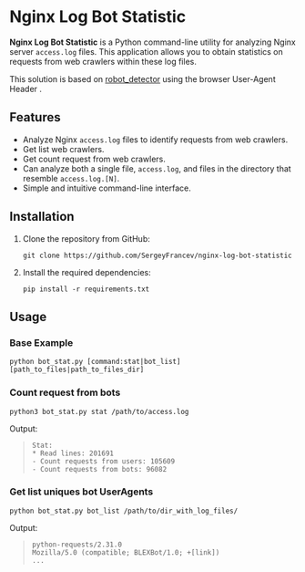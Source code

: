 # Nginx Log Bot Statistic

**Nginx Log Bot Statistic** is a Python command-line utility for analyzing Nginx server `access.log` files. This application allows you to obtain statistics on requests from web crawlers within these log files.

This solution is based on [robot_detector](https://github.com/amandasaurus/robot-detection) using the browser User-Agent Header .

## Features

- Analyze Nginx `access.log` files to identify requests from web crawlers.
- Get list web crawlers.
- Get count request from web crawlers.
- Сan analyze both a single file, `access.log`, and files in the directory that resemble `access.log.[N]`.
- Simple and intuitive command-line interface.

## Installation

1. Clone the repository from GitHub:
    ```shell
    git clone https://github.com/SergeyFrancev/nginx-log-bot-statistic
    ```
2. Install the required dependencies:
    ```
    pip install -r requirements.txt
    ```

## Usage
### Base Example
```
python bot_stat.py [command:stat|bot_list] [path_to_files|path_to_files_dir]
```
### Count request from bots
```
python3 bot_stat.py stat /path/to/access.log
```
Output:
>```
>Stat:
>* Read lines: 201691
>- Count requests from users: 105609
>- Count requests from bots: 96082
>```

### Get list uniques bot UserAgents
```
python bot_stat.py bot_list /path/to/dir_with_log_files/
```
Output:
>```
>python-requests/2.31.0
>Mozilla/5.0 (compatible; BLEXBot/1.0; +[link])
>...
>```
